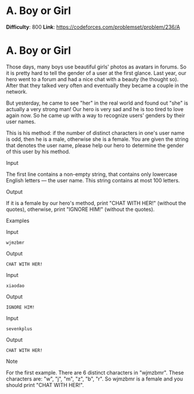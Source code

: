 # A. Boy or Girl 
**Difficulty**: 800 
**Link**: https://codeforces.com/problemset/problem/236/A

# A. Boy or Girl
Those days, many boys use beautiful girls' photos as avatars in forums. So it
is pretty hard to tell the gender of a user at the first glance. Last year,
our hero went to a forum and had a nice chat with a beauty (he thought so).
After that they talked very often and eventually they became a couple in the
network.

But yesterday, he came to see "her" in the real world and found out "she" is
actually a very strong man! Our hero is very sad and he is too tired to love
again now. So he came up with a way to recognize users' genders by their user
names.

This is his method: if the number of distinct characters in one's user name is
odd, then he is a male, otherwise she is a female. You are given the string
that denotes the user name, please help our hero to determine the gender of
this user by his method.

Input

The first line contains a non-empty string, that contains only lowercase
English letters — the user name. This string contains at most 100 letters.

Output

If it is a female by our hero's method, print "CHAT WITH HER!" (without the
quotes), otherwise, print "IGNORE HIM!" (without the quotes).

Examples

Input

    
    
    wjmzbmr  
    

Output

    
    
    CHAT WITH HER!  
    

Input

    
    
    xiaodao  
    

Output

    
    
    IGNORE HIM!  
    

Input

    
    
    sevenkplus  
    

Output

    
    
    CHAT WITH HER!  
    

Note

For the first example. There are 6 distinct characters in "wjmzbmr". These
characters are: "w", "j", "m", "z", "b", "r". So wjmzbmr is a female and you
should print "CHAT WITH HER!".

